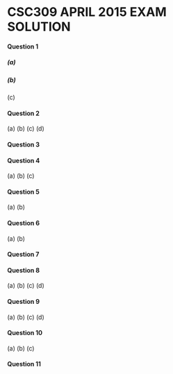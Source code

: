 # CSC309 APRIL 2015 EXAM SOLUTION
#### Question 1
##### (a)
##### (b)
(c)
#### Question 2
(a)
(b)
(c)
(d)
#### Question 3
#### Question 4
(a)
(b)
(c)
#### Question 5
(a)
(b)
#### Question 6
(a)
(b)
#### Question 7
#### Question 8
(a)
(b)
(c)
(d)
#### Question 9
(a)
(b)
(c)
(d)
#### Question 10
(a)
(b)
(c)
#### Question 11

